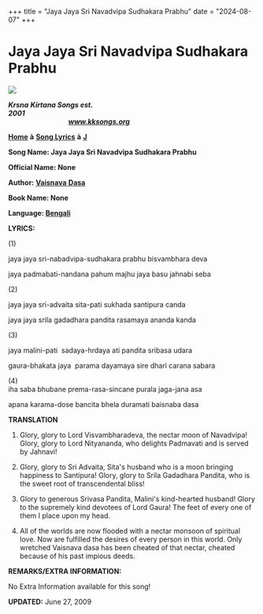 +++
title = "Jaya Jaya Sri Navadvipa Sudhakara Prabhu"
date = "2024-08-07"
+++

# Jaya Jaya Sri Navadvipa Sudhakara Prabhu
**[![](http://kksongs.org/image_files/image002.jpg)](http://kksongs.org/)**

**_Krsna_** **_Kirtana Songs est. 2001_**                                                                                                                                                      **_www.kksongs.org_**

**[Home](http://kksongs.org/)** **à** **[Song Lyrics](http://kksongs.org/lyrics.html)** **à** **[J](http://kksongs.org/songs/song_j.html)**

**Song Name: Jaya Jaya Sri Navadvipa Sudhakara Prabhu**

**Official Name: None**

**Author:** [**Vaisnava** **Dasa**](http://kksongs.org/authors/list/vaisnava.html)

**Book Name: None**

**Language: [Bengali](http://kksongs.org/language/list/bengali.html)**

**LYRICS:**

(1)

jaya jaya sri-nabadvipa-sudhakara prabhu bisvambhara deva

jaya padmabati-nandana pahum majhu jaya basu jahnabi seba

(2)

jaya jaya sri-advaita sita-pati sukhada santipura canda

jaya jaya srila gadadhara pandita rasamaya ananda kanda

(3)

jaya malini-pati  sadaya-hrdaya ati pandita sribasa udara

gaura-bhakata jaya  parama dayamaya sire dhari carana sabara

(4)  
iha saba bhubane prema-rasa-sincane purala jaga-jana asa

apana karama\-dose bancita bhela duramati baisnaba dasa

**TRANSLATION**

1) Glory, glory to Lord Visvambharadeva, the nectar moon of Navadvipa! Glory, glory to Lord Nityananda, who delights Padmavati and is served by Jahnavi!

2) Glory, glory to Sri Advaita, Sita's husband who is a moon bringing happiness to Santipura! Glory, glory to Srila Gadadhara Pandita, who is the sweet root of transcendental bliss!

3) Glory to generous Srivasa Pandita, Malini's kind-hearted husband! Glory to the supremely kind devotees of Lord Gaura! The feet of every one of them I place upon my head.

4) All of the worlds are now flooded with a nectar monsoon of spiritual love. Now are fulfilled the desires of every person in this world. Only wretched Vaisnava dasa has been cheated of that nectar, cheated because of his past impious deeds.

**REMARKS/EXTRA INFORMATION:**

No Extra Information available for this song!

**UPDATED:** June 27, 2009